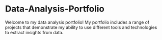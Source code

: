 # Data-Analysis-Portfolio
Welcome to my data analysis portfolio! My portfolio includes a range of projects that demonstrate my ability to use different tools and technologies to extract insights from data.
